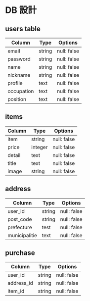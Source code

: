 # DB 設計

## users table

| Column             | Type                | Options                 |
|--------------------|---------------------|-------------------------|
| email              | string              | null: false             |
| password           | string              | null: false             |
| name               | string              | null: false             |
| nickname           | string              |null: false
| profile            | text                | null: false             |
| occupation         | text                | null: false             |
| position           | text                | null: false             |

## items

| Column             | Type                | Options                 |
|--------------------|---------------------|-------------------------|
| item               | string              | null: false             |
| price              | integer             | null: false             |
| detail             | text                | null: false             |
| title              | text                | null: false             |
| image              | string              | null: false             |

## address

| Column             | Type                | Options                 |
|--------------------|---------------------|-------------------------|
| user_id            | string              | null: false             |
| post_code          | string              | null: false             |
| prefecture         | test                | null: false             |
| municipalitie      | text                | null: false             |

## purchase

| Column             | Type                | Options                 |
|--------------------|---------------------|-------------------------|
| user_id            | string              | null: false             |
| address_id         | string              | null: false             |
| item_id            | string              | null: false             |


